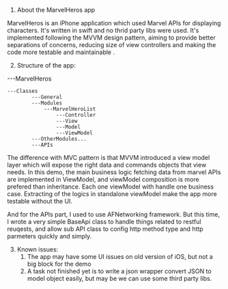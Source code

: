     
1. About the MarvelHeros app

MarvelHeros is an iPhone application which used Marvel APIs for displaying characters. It's written in swift and no thrid party libs were used. It's implemented following the MVVM design pattern, aiming to provide better separations of concerns, reducing size of view controllers and making the code more testable and maintainable .

2. Structure of the app:

---MarvelHeros

    ---Classes
            ---General
            ---Modules
                ---MarvelHeroList
                    ---Controller
                    ---View
                    ---Model
                    ---ViewModel
            ---OtherModules...
            ---APIs

The difference with MVC pattern is that MVVM introduced a view model layer which will expose the right data and commands objects that view needs. In this demo, the main business logic fetching data from marvel APIs are implemented in ViewModel, and viewModel composition is more prefered than inheritance. Each one viewModel with handle one business case. Extracting of the logics in standalone viewModel make the app more testable without the UI.

And for the APIs part, I used to use AFNetworking framework. But this time, I wrote a very simple BaseApi class to handle things related to restful reuqests, and allow sub API class to config http method type and http parmeters quickly and simply.



3. Known issues:
    1) The app may have some UI issues on old version of iOS, but not a big block for the demo
    2) A task not finished yet is to write a json wrapper convert JSON to model object easily, but may be we can use some third party libs.

